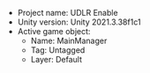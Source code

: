 <!-- UNITY CODE ASSIST INSTRUCTIONS START -->
- Project name: UDLR Enable
- Unity version: Unity 2021.3.38f1c1
- Active game object:
  - Name: MainManager
  - Tag: Untagged
  - Layer: Default
<!-- UNITY CODE ASSIST INSTRUCTIONS END -->